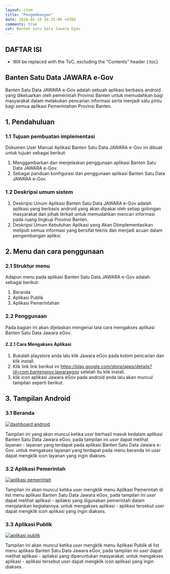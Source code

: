 ```yaml
---
layout: item
title: "Pengembangan"
date: 2018-05-16 16:25:06 +0700 
comments: true
cat: Banten Satu Data Jawara Egov
---
```


## DAFTAR ISI
* Will be replaced with the ToC, excluding the "Contents" header
{:toc}

## Banten Satu Data JAWARA e-Gov

Banten Satu Data JAWARA e-Gov adalah sebuah aplikasi berbasis android yang dikeluarkan oleh pemerintah Provinsi Banten untuk memudahkan bagi masyarakat dalam melakukan pencarian informasi serta menjadi satu pintu bagi semua aplikasi Pemerintahan Provinsi Banten.

## 1. Pendahuluan
### 1.1 Tujuan pembuatan implementasi
Dokumen User Manual Aplikasi Banten Satu Data JAWARA e-Gov ini dibuat untuk tujuan sebagai berikut:
 1. Menggambarkan dan menjelaskan penggunaan aplikasi Banten Satu Data JAWARA e-Gov.
 2. Sebagai panduan konfigurasi dan penggunaan aplikasi Banten Satu Data JAWARA e-Gov.

### 1.2 Deskripsi umum sistem
 1. Deskripsi Umum Aplikasi Banten Satu Data JAWARA e-Gov adalah aplikasi yang berbasis android yang akan dipakai oleh setiap golongan masyarakat dan pihak terkait untuk memudahkan mencari informasi pada ruang lingkup Provinsi Banten.
 2. Deskripsi Umum Kebutuhan Aplikasi yang Akan Diimplementasikan meliputi semua informasi yang bersifat teknis dan menjadi acuan dalam pengembangan apliksi.

## 2. Menu dan cara penggunaan
### 2.1 Struktur menu
Adapun menu pada aplikasi Banten Satu Data JAWARA e-Gov adalah sebagai berikut:
 1. Beranda
 2. Aplikasi Publik
 3. Aplikasi Pemerintahan

### 2.2 Penggunaan
Pada bagian ini akan dijelaskan mengenai tata cara mengakses aplikasi Banten Satu Data Jawara eGov.
#### 2.2.1 Cara Mengakses Aplikasi

 1. Bukalah playstore anda lalu klik Jawara eGov pada kolom pencarian dan klik install.
 2. Klik link link berikut ini https://play.google.com/store/apps/details?id=com.bantenprov.jawaraegov setelah itu klik install.
 3. klik icon aplikasi Jawara eGov pada android anda lalu akan muncul tampilan seperti berikut.

## 3. Tampilan Android

### 3.1 Beranda

[![dashboard android](../images/jawara-egov/implementasi/dashboard-android.jpeg)](../images/jawara-egov/implementasi/dashboard-android.jpeg)

Tampilan ini yang akan muncul ketika *user* berhasil masuk kedalam aplikasi Banten Satu Data Jawara eGov, pada tampilan ini *user* dapat melihat layanan - layanan yang terdapat pada aplikasi Banten Satu Data Jawara e-Gov. untuk mengakses layanan yang terdapat pada menu beranda ini *user* dapat mengklik icon layanan yang ingin diakses.

### 3.2 Aplikasi Pemerintah
[![aplikasi pemerintah](../images/jawara-egov/implementasi/aplikasi-pemerintah.jpeg)](../images/jawara-egov/implementasi/aplikasi-pemerintah.jpeg)

Tampilan ini akan muncul ketika *user* mengklik menu Aplikasi Pemerintah di list menu aplikasi Banten Satu Data Jawara eGov, pada tampilan ini *user* dapat melihat aplikasi - apliaksi yang digunakan pemerintah dalam menjalankan kegiatannya. untuk mengakses aplikasi - aplikasi tersebut *user* dapat mengklik icon aplikasi yang ingin diakses.

### 3.3 Aplikasi Publik
[![aplikasi publik](../images/jawara-egov/implementasi/aplikasi-publik.jpeg)](../images/jawara-egov/implementasi/aplikasi-publik.jpeg)

Tampilan ini akan muncul ketika *user* mengklik menu Aplikasi Publik di list menu aplikasi Banten Satu Data Jawara eGov, pada tampilan ini *user* dapat melihat aplikasi - apliaksi yang diperuntukan masyarakat. untuk mengakses aplikasi - aplikasi tersebut *user* dapat mengklik icon aplikasi yang ingin diakses.

